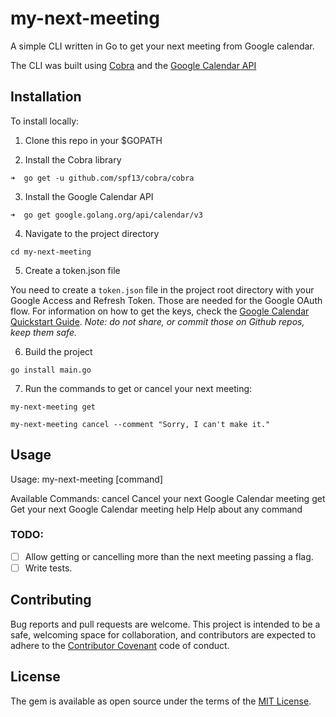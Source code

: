 # my-next-meeting

A simple CLI written in Go to get your next meeting from Google calendar.

The CLI was built using [Cobra](https://github.com/spf13/cobra) and the [Google Calendar API](https://godoc.org/google.golang.org/api/calendar/v3)


## Installation

To install locally: 

1. Clone this repo in your $GOPATH

2. Install the Cobra library

`➜  go get -u github.com/spf13/cobra/cobra`

3. Install the Google Calendar API

`➜  go get google.golang.org/api/calendar/v3`

4. Navigate to the project directory

`cd my-next-meeting`

5. Create a token.json file

You need to create a `token.json` file in the project root directory with your Google Access and Refresh Token. 
Those are needed for the Google OAuth flow.
For information on how to get the keys, check the [Google Calendar Quickstart Guide](https://developers.google.com/calendar/quickstart/go).
*Note: do not share, or commit those on Github repos, keep them safe.*

6. Build the project

`go install main.go`

7. Run the commands to get or cancel your next meeting:

`my-next-meeting get`

`my-next-meeting cancel --comment "Sorry, I can't make it."`

## Usage

Usage:
  my-next-meeting [command]

Available Commands:
  cancel      Cancel your next Google Calendar meeting
  get         Get your next Google Calendar meeting
  help        Help about any command

### TODO:

- [ ] Allow getting or cancelling more than the next meeting passing a flag. 
- [ ] Write tests.

## Contributing

Bug reports and pull requests are welcome. This project is intended to be a safe, welcoming space for collaboration, and contributors are expected to adhere to the [Contributor Covenant](http://contributor-covenant.org) code of conduct.

## License

The gem is available as open source under the terms of the [MIT License](https://opensource.org/licenses/MIT).




